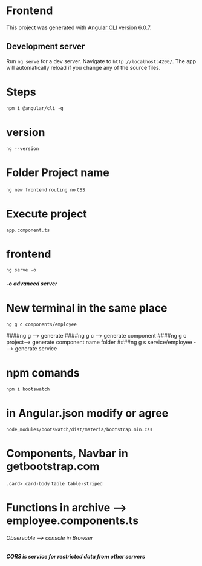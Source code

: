 # Frontend

This project was generated with [Angular CLI](https://github.com/angular/angular-cli) version 6.0.7.

## Development server

Run `ng serve` for a dev server. Navigate to `http://localhost:4200/`. The app will automatically reload if you change any of the source files.

# Steps

`npm i @angular/cli -g`

# version

`ng --version`

# Folder Project name

`ng new frontend`
`routing no`
`CSS`

# Execute project

`app.component.ts`

# frontend

`ng serve -o`

##### -o advanced server

# New terminal in the same place

`ng g c components/employee`

####ng g --> generate
####ng g c --> generate component
####ng g c project--> generate component name folder
####ng g s service/employee ---> generate service

# npm comands

`npm i bootswatch`

# in Angular.json modify or agree

`node_modules/bootswatch/dist/materia/bootstrap.min.css`

# Components, Navbar in getbootstrap.com

`.card>.card-body`
`table table-striped`

# Functions in archive --> employee.components.ts

###### Observable --> console in Browser

##### CORS is service for restricted data from other servers
